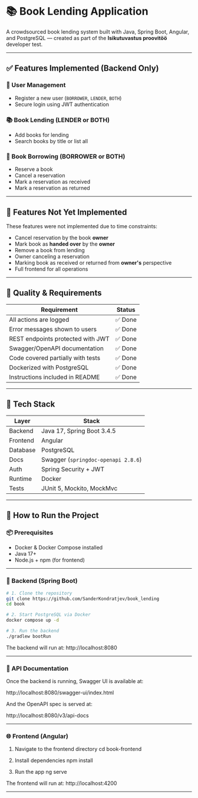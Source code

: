 # 📚 Book Lending Application

A crowdsourced book lending system built with Java, Spring Boot, Angular, and PostgreSQL — created as part of the **Isikutuvastus proovitöö** developer test.

---

## ✅ Features Implemented (Backend Only)

### 👤 User Management

- Register a new user (`BORROWER`, `LENDER`, `BOTH`)
- Secure login using JWT authentication

### 📚 Book Lending (LENDER or BOTH)

- Add books for lending
- Search books by title or list all

### 📖 Book Borrowing (BORROWER or BOTH)

- Reserve a book
- Cancel a reservation
- Mark a reservation as received
- Mark a reservation as returned

---

## 🚫 Features Not Yet Implemented

These features were not implemented due to time constraints:

- Cancel reservation by the book **owner**
- Mark book as **handed over** by the **owner**
- Remove a book from lending
- Owner canceling a reservation
- Marking book as received or returned from **owner's** perspective
- Full frontend for all operations

---

## 🧪 Quality & Requirements

| Requirement                       | Status   |
|-----------------------------------|----------|
| All actions are logged            | ✅ Done  |
| Error messages shown to users     | ✅ Done  |
| REST endpoints protected with JWT | ✅ Done  |
| Swagger/OpenAPI documentation     | ✅ Done  |
| Code covered partially with tests | ✅ Done  |
| Dockerized with PostgreSQL        | ✅ Done  |
| Instructions included in README   | ✅ Done  |

---

## 🧰 Tech Stack

| Layer     | Stack                              |
|-----------|-------------------------------------|
| Backend   | Java 17, Spring Boot 3.4.5          |
| Frontend  | Angular                             |
| Database  | PostgreSQL                          |
| Docs      | Swagger (`springdoc-openapi 2.8.6`) |
| Auth      | Spring Security + JWT               |
| Runtime   | Docker                              |
| Tests     | JUnit 5, Mockito, MockMvc           |

---

## 🚀 How to Run the Project

### 📦 Prerequisites

- Docker & Docker Compose installed
- Java 17+
- Node.js + npm (for frontend)

---

### 🐳 Backend (Spring Boot)

```bash
# 1. Clone the repository
git clone https://github.com/SanderKondratjev/book_lending
cd book

# 2. Start PostgreSQL via Docker
docker compose up -d

# 3. Run the backend
./gradlew bootRun
```

The backend will run at: http://localhost:8080

---
### 📖 API Documentation
Once the backend is running, Swagger UI is available at:

http://localhost:8080/swagger-ui/index.html

And the OpenAPI spec is served at:

http://localhost:8080/v3/api-docs

---
### 🌐 Frontend (Angular)
1. Navigate to the frontend directory
cd book-frontend

2. Install dependencies
npm install

3. Run the app
ng serve

The frontend will run at: http://localhost:4200

---
